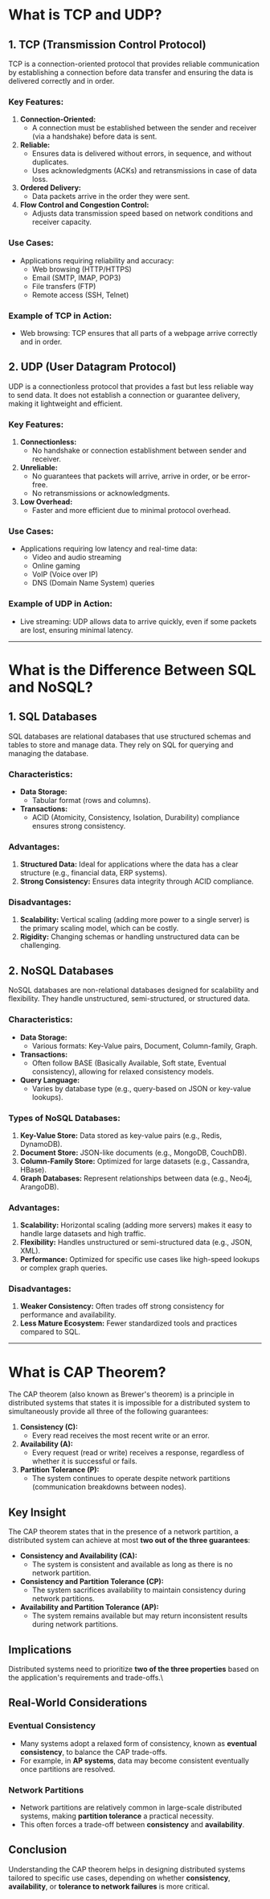 # What is TCP and UDP?

## 1. TCP (Transmission Control Protocol)
TCP is a connection-oriented protocol that provides reliable communication by establishing a connection before data transfer and ensuring the data is delivered correctly and in order.

### Key Features:
1. **Connection-Oriented:**
    * A connection must be established between the sender and receiver (via a handshake) before data is sent.
2. **Reliable:**
    * Ensures data is delivered without errors, in sequence, and without duplicates.
    * Uses acknowledgments (ACKs) and retransmissions in case of data loss.
3. **Ordered Delivery:**
    * Data packets arrive in the order they were sent.
4. **Flow Control and Congestion Control:**
    * Adjusts data transmission speed based on network conditions and receiver capacity.

### Use Cases:
* Applications requiring reliability and accuracy:
    * Web browsing (HTTP/HTTPS)
    * Email (SMTP, IMAP, POP3)
    * File transfers (FTP)
    * Remote access (SSH, Telnet)

### Example of TCP in Action:
* Web browsing: TCP ensures that all parts of a webpage arrive correctly and in order.

## 2. UDP (User Datagram Protocol)
UDP is a connectionless protocol that provides a fast but less reliable way to send data. It does not establish a connection or guarantee delivery, making it lightweight and efficient.

### Key Features:
1. **Connectionless:**
    * No handshake or connection establishment between sender and receiver.
2. **Unreliable:**
    * No guarantees that packets will arrive, arrive in order, or be error-free.
    * No retransmissions or acknowledgments.
3. **Low Overhead:**
    * Faster and more efficient due to minimal protocol overhead.

### Use Cases:
* Applications requiring low latency and real-time data:
    * Video and audio streaming
    * Online gaming
    * VoIP (Voice over IP)
    * DNS (Domain Name System) queries

### Example of UDP in Action:
* Live streaming: UDP allows data to arrive quickly, even if some packets are lost, ensuring minimal latency.

---

# What is the Difference Between SQL and NoSQL?

## 1. SQL Databases
SQL databases are relational databases that use structured schemas and tables to store and manage data. They rely on SQL for querying and managing the database.

### Characteristics:
* **Data Storage:**
    * Tabular format (rows and columns).
* **Transactions:**
    * ACID (Atomicity, Consistency, Isolation, Durability) compliance ensures strong consistency.

### Advantages:
1. **Structured Data:** Ideal for applications where the data has a clear structure (e.g., financial data, ERP systems).
2. **Strong Consistency:** Ensures data integrity through ACID compliance.

### Disadvantages:
1. **Scalability:** Vertical scaling (adding more power to a single server) is the primary scaling model, which can be costly.
2. **Rigidity:** Changing schemas or handling unstructured data can be challenging.

## 2. NoSQL Databases
NoSQL databases are non-relational databases designed for scalability and flexibility. They handle unstructured, semi-structured, or structured data.

### Characteristics:
* **Data Storage:**
    * Various formats: Key-Value pairs, Document, Column-family, Graph.
* **Transactions:**
    * Often follow BASE (Basically Available, Soft state, Eventual consistency), allowing for relaxed consistency models.
* **Query Language:**
    * Varies by database type (e.g., query-based on JSON or key-value lookups).

### Types of NoSQL Databases:
1. **Key-Value Store:** Data stored as key-value pairs (e.g., Redis, DynamoDB).
2. **Document Store:** JSON-like documents (e.g., MongoDB, CouchDB).
3. **Column-Family Store:** Optimized for large datasets (e.g., Cassandra, HBase).
4. **Graph Databases:** Represent relationships between data (e.g., Neo4j, ArangoDB).

### Advantages:
1. **Scalability:** Horizontal scaling (adding more servers) makes it easy to handle large datasets and high traffic.
2. **Flexibility:** Handles unstructured or semi-structured data (e.g., JSON, XML).
3. **Performance:** Optimized for specific use cases like high-speed lookups or complex graph queries.

### Disadvantages:
1. **Weaker Consistency:** Often trades off strong consistency for performance and availability.
2. **Less Mature Ecosystem:** Fewer standardized tools and practices compared to SQL.

---

# What is CAP Theorem?

The CAP theorem (also known as Brewer's theorem) is a principle in distributed systems that states it is impossible for a distributed system to simultaneously provide all three of the following guarantees:

1. **Consistency (C):**
    * Every read receives the most recent write or an error.
2. **Availability (A):**
    * Every request (read or write) receives a response, regardless of whether it is successful or fails.
3. **Partition Tolerance (P):**
    * The system continues to operate despite network partitions (communication breakdowns between nodes).
      

## Key Insight
The CAP theorem states that in the presence of a network partition, a distributed system can achieve at most **two out of the three guarantees**:

- **Consistency and Availability (CA):** 
    * The system is consistent and available as long as there is no network partition.
- **Consistency and Partition Tolerance (CP):** 
    * The system sacrifices availability to maintain consistency during network partitions.
- **Availability and Partition Tolerance (AP):** 
    * The system remains available but may return inconsistent results during network partitions.

## Implications
Distributed systems need to prioritize **two of the three properties** based on the application's requirements and trade-offs.\


## Real-World Considerations

### **Eventual Consistency**
- Many systems adopt a relaxed form of consistency, known as **eventual consistency**, to balance the CAP trade-offs.
- For example, in **AP systems**, data may become consistent eventually once partitions are resolved.

### **Network Partitions**
- Network partitions are relatively common in large-scale distributed systems, making **partition tolerance** a practical necessity.
- This often forces a trade-off between **consistency** and **availability**.


## Conclusion
Understanding the CAP theorem helps in designing distributed systems tailored to specific use cases, depending on whether **consistency**, **availability**, or **tolerance to network failures** is more critical.



